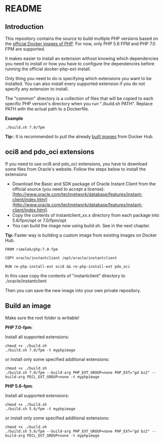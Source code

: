 # README

## Introduction

This repository contains the source to build multiple PHP versions based on the [official Docker images of PHP](https://hub.docker.com/_/php/).
For now, only PHP 5.6 FPM and PHP 7.0 FPM are supported. 

It makes easier to install an extension without knowing which dependencies you need to install or how you have to configure
the dependencies before running the official docker-php-ext-install.

Only thing you need to do is specifying which extensions you want to be installed. You can also install every supported
extension if you do not specify any extension to install.

The "common" directory is a collection of files that will be copied to each specific PHP version's directory when you run "./build.sh PATH".
Replace PATH with the actual path to a Dockerfile. 

**Example**

    ./build.sh 7.0/fpm
    
**Tip:**: It is recommended to pull the already [built images](https://hub.docker.com/r/rimelek/php/) from Docker Hub.
    
## oci8 and pdo_oci extensions

If you need to use oci8 and pdo_oci extensions, you have to download some files from Oracle's website. Follow the steps below
to install the extensions

* Download the Basic and SDK package of Oracle Instant Client from the official source (you need to accept a license): 
[http://www.oracle.com/technetwork/database/features/instant-client/index.html](http://www.oracle.com/technetwork/database/features/instant-client/index.html)
* Copy the contents of instantclient_xx.x directory from each package into  5.6/fpm/opt or 7.0/fpm/opt
* You can build the image now using build.sh. See in the next chapter.

**Tip:** Faster way is building a custom image from existing images on Docker Hub. 

    FROM rimelek/php:7.0-fpm
    
    COPY oracle/instantclient /opt/oracle/instantclient
    
    RUN re-php-install-ext oci8 && re-php-install-ext pdo_oci
    
In this case copy the contents of "instantclient" directory to ./oracle/instantclient 

Then you can save the new image into your own private repository.

## Build an image

Make sure the root folder is writable!

**PHP 7.0-fpm**:

Install all supported extensions:

    chmod +x ./build.sh
    ./build.sh 7.0/fpm -t myphpimage
    
or install only some specified additional extensions:

    chmod +x ./build.sh
    ./build.sh 7.0/fpm --build-arg PHP_EXT_GROUP=none PHP_EXT="gd bz2" --build-arg PECL_EXT_GROUP=none -t myphpimage

**PHP 5.6-fpm**:

Install all supported extensions:

    chmod +x ./build.sh
    ./build.sh 5.6/fpm -t myphpimage
    
or install only some specified additional extensions:

    chmod +x ./build.sh
    ./build.sh 5.6/fpm --build-arg PHP_EXT_GROUP=none PHP_EXT="gd bz2" --build-arg PECL_EXT_GROUP=none -t myphpimage


